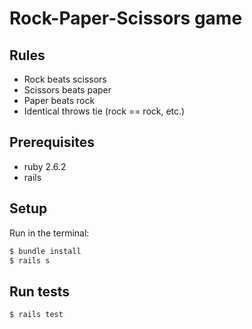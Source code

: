 # Rock-Paper-Scissors game

## Rules
* Rock beats scissors
* Scissors beats paper
* Paper beats rock
* Identical throws tie (rock == rock, etc.)

## Prerequisites
* ruby 2.6.2
* rails

## Setup
Run in the terminal:

```bash
$ bundle install
$ rails s
```

## Run tests
```bash
$ rails test
```
